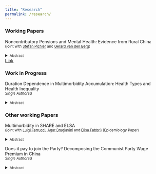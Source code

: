 ```yaml
---
title: "Research"
permalink: /research/
---
```



### Working Papers
Noncontributory Pensions and Mental Health: Evidence from Rural China <br/>
<small>(joint with [Stefan Pichler] and [Gerard van den Berg])</small> <br/>  
<details>
<summary><small>Abstract</small></summary>
<small>
This paper investigates the mental health consequences of noncontributory pensions by leveraging regional and temporal variation in implementation dates of the New Rural Pension Scheme (2009–2012). Using data from the China Health and Retirement Longitudinal Study (CHARLS), we implement a difference-in-difference strategy and compare estimates from a two-way-fixed effect specification with estimators that are robust to heterogenous treatment effects. 
Our results reveal a pension take-up of 60% among the eligible rural population, a 900-yuan rise in annual pension income, and significant crowding-out of private transfers from children and grandchildren. The results indicate that the new rural pension scheme improves mental health by reducing depressive symptoms, and provide evidence of its broader welfare implications.
</small>
</details>
<a href="https://www.econometricsociety.org/regional-activities/conference-papers/view/271/414" target="_blank">Link</a>


<!-- 
Download PDF
<a href="https://raw.githubusercontent.com/ccomploj/ccomploj.github.io/main/assets/files/complojPichlerBerg2024_gh.pdf" target="_blank">Download PDF</a>
-->

<!-- ### Publications -->
<!-- 
[Title](URL) <br/>
<small>*Journal Name*, Vol. , pp. xx-xx, yyyy (with [xx])</small> <br/>  
<details>
<summary><small>Abstract</small></summary>
<small>
</small>
</details> -->





### Work in Progress
Duration Dependence in Multimorbidity Accumulation: Health Types and Health Inequality<br/>
<small>*Single Authored* </small> <br/>  
<details>
<summary><small>Abstract</small></summary>
<small>
Multimorbidity (having more than one chronic health condition at the same time) increases with aging and is associated with adverse health outcomes, including physical and cognitive disability, frailty and early death. This paper studies how unobserved differences between individuals (i.e. health ``types'') account for differences in the speed of disease accumulation between individuals who are indistinguishable using observed characteristics. 
Using rich panel data with health and labor market histories from more than 20,000 individuals followed over a period of 20 years from the Health and Retirement Study (HRS) and the Panel Study of Income Dynamics (PSID), we model the transitions between different disease states, or multimorbidity states, using a finite mixture ordered logit that incorporates unobserved heterogeneity. The model exploits the duration spent in each multimorbidity state to identify the presence of multiple health types among the elderly. 
</small>
</details>


### Other working Papers
Multimorbidity in SHARE and ELSA<br/>
<small>(joint with [Luigi Ferrucci], [Agar Brugiavini] and [Elisa Fabbri]) (Epidemiology Paper)</small> <br/>  
<details>
<summary><small>Abstract</small></summary>
<small>
It is well established that multimorbidity increases with aging and is associated with adverse health
outcomes, including physical and cognitive disability, frailty and mortality. Using longitudinal data from more
than 25000 participants to the Survey of Health, Ageing and Retirement in Europe (SHARE)
and the English Longitudinal Study of Ageing (ELSA), we describe the longitudinal disease trajectories of elderly individuals older than 50 prior to death. We implement a linear mixed model and a generalized ordered logit with flexible coefficients across thresholds and find that the probability within individuals of developing higher-order diseases increases dynamically with the current disease count. Heterogeneity analyses suggest that individuals who experienced the first disease onset at older ages present a more rapid health deterioration, and that individuals from disadvantaged socioeconomic background accumulate chronic conditions faster. We do not find evidence of any chronic disease clusters.
</small>
</details>

Does it pay to join the Party? Decomposing the Communist Party Wage Premium in China<br/>
<small>*Single Authored* </small> <br/>  
<details>
<summary><small>Abstract</small></summary>
<small>
In the Chinese labor market Communist Party members have better paying jobs and are more likely to work in white-collar occupations, but it is difficult to disentangle the party membership effect from the effect coming from unobserved differences in ability. In this paper, I match similar party and non-party members based on their propensity to attain membership using self-reported information about childhood socioeconomic conditions and parental background which are highly predictive of membership status. Using the China Health and Retirement Longitudinal Study (CHARLS), the sister survey of the Health and Retirement Study (HRS), I find that a reduction in lifetime income differences between party and non-party members after conditioning on childhood conditions, but the party premium effect persists. The residual party premium is largest for retirees who previously worked in white-collar occupations, while no residual premium persists in blue-collar occupations or those still employed at the time of the survey. 
</small>
</details>


<!-- One-Child Policy fines and informal care: Does family size matter?<br/>
<small>(single authored, job market paper)</small> <br/>  
<details>
<summary><small>Abstract</small></summary>
<small>
</small>
</details> -->




<!-- Multimorbidity in SHARE and ELSA <br/>
<small>(joint with [Luigi Ferrucci], [Agar Brugiavini] and [Elisa Fabbri])</small> <br/>  
<small>(joint with somebody)</small> <br/>  
<details>
<summary><small>Abstract</small></summary>
It is well established that multimorbidity increases with aging and is associated with adverse health
outcomes, including physical and cognitive disability, frailty and mortality. Using longitudinal data from more
than 25000 participants to the Survey of Health, Ageing and Retirement in Europe (SHARE)
and the English Longitudinal Study of Ageing (ELSA), we describe the longitudinal disease trajectories of elderly 
individuals older than 50 prior to death. 
We implement a linear mixed model and a generalized ordered logit with flexible coefficients across thresholds,
and find that the probability within individuals to develop an additional disease accelerates with the 
current disease count. Heterogeneity analyses suggest that individuals who experienced the first disease onset 
at older ages present a more rapid health deterioration. We do not find evidence of any disease clusters.
<small>
</details> -->

[//]: # (Links)
<!-- URL *must* come immediately after 1 space below (otherwise system cannot link) -->
[Gerard van den Berg]: <https://www.rug.nl/staff/gerard.van.den.berg/>
[Stefan Pichler]: <https://www.rug.nl/staff/s.pichler/cv?lang=en>
[Luigi Ferrucci]: <https://www.nia.nih.gov/about/staff/ferrucci-luigi>
[Agar Brugiavini]: <https://unive.it/data/people/5591624>
[Elisa Fabbri]: <https://www.unibo.it/sitoweb/elisa.fabbri38/>







